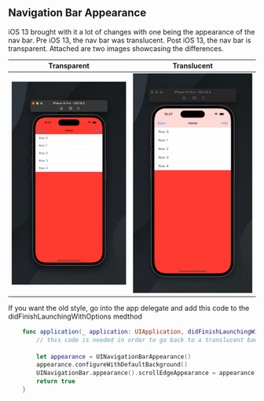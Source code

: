 ## Navigation Bar Appearance  
iOS 13 brought with it a lot of changes with one being the appearance of the nav bar. Pre iOS 13, the nav bar was translucent. Post iOS 13, the nav bar is transparent. Attached are two images showcasing the differences.

Transparent  |  Translucent 
--- | ---
![TransParent](Assets/Transparent.png) | ![TransParent](Assets/Translucent.png)


If you want the old style, go into the app delegate and add this code to the didFinishLaunchingWithOptions medthod 

```Swift
    func application(_ application: UIApplication, didFinishLaunchingWithOptions launchOptions: [UIApplication.LaunchOptionsKey: Any]?) -> Bool {
        // this code is needed in order to go back to a translucent background instead of transparent
        
        let appearance = UINavigationBarAppearance()
        appearance.configureWithDefaultBackground()
        UINavigationBar.appearance().scrollEdgeAppearance = appearance
        return true
    }
 ```


